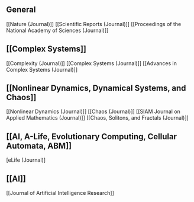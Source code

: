 ## General
[[Nature (Journal)]]
[[Scientific Reports (Journal)]]
[[Proceedings of the National Academy of Sciences (Journal)]]
## [[Complex Systems]]
[[Complexity (Journal)]]
[[Complex Systems (Journal)]]
[[Advances in Complex Systems (Journal)]]
## [[Nonlinear Dynamics, Dynamical Systems, and Chaos]]
[[Nonlinear Dynamics (Journal)]]
[[Chaos (Journal)]]
[[SIAM Journal on Applied Mathematics (Journal)]]
[[Chaos, Solitons, and Fractals (Journal)]]
## [[AI, A-Life, Evolutionary Computing, Cellular Automata, ABM]]
[eLife (Journal)]
## [[AI]]
[[Journal of Artificial Intelligence Research]]